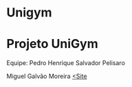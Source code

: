 # Unigym

<H1> Projeto UniGym</H1>

Equipe:
Pedro Henrique Salvador Pelisaro

Miguel Galvão Moreira
<a href="https://pedropelizaro.wixsite.com/my-site"><Site
